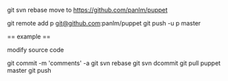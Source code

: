 
git svn rebase
move to https://github.com/panlm/puppet

git remote add p git@github.com:panlm/puppet
git push -u p master



== example ==

modify source code

git commit -m 'comments' -a
git svn rebase
git svn dcommit
git pull puppet master
git push


